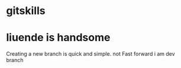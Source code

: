 # gitskills
# liuende is handsome
Creating a new branch is quick and simple.
not Fast forward
i am dev branch
